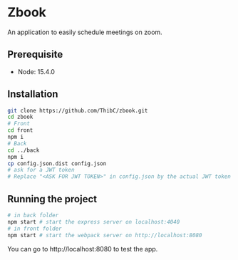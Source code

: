 # Zbook

An application to easily schedule meetings on zoom.

## Prerequisite

- Node: 15.4.0

## Installation

```bash
git clone https://github.com/ThibC/zbook.git
cd zbook
# Front 
cd front
npm i 
# Back
cd ../back
npm i
cp config.json.dist config.json
# ask for a JWT token
# Replace "<ASK FOR JWT TOKEN>" in config.json by the actual JWT token value 
```

## Running the project

```bash 
# in back folder
npm start # start the express server on localhost:4040
# in front folder
npm start # start the webpack server on http://localhost:8080
```

You can go to http://localhost:8080 to test the app.
